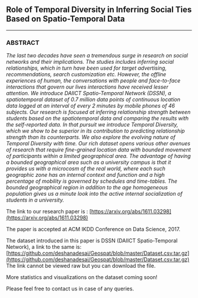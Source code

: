 ## Role of Temporal Diversity in Inferring Social Ties Based on Spatio-Temporal Data
---

### ABSTRACT
*The last two decades have seen a tremendous surge in research on social networks and their implications. The studies includes inferring social relationships, which in turn have been used for target advertising, recommendations, search customization etc. However, the offline experiences of human, the conversations with people and face-to-face interactions that govern our lives interactions have received lesser attention. We introduce DAIICT Spatio-Temporal Network (DSSN), a spatiotemporal dataset of 0.7 million data points of continuous location data logged at an interval of every 2 minutes by mobile phones of 46 subjects. Our research is focused at inferring relationship strength between students based on the spatiotemporal data and comparing the results with the self-reported data. In that pursuit we  introduce Temporal Diversity, which we show to be superior in its contribution to predicting relationship strength than its counterparts. We also explore the evolving nature of Temporal Diversity with time. Our rich dataset opens various other avenues of research that require fine-grained location data with bounded movement of participants within a limited geographical area. The advantage of having a bounded geographical area such as a university campus is that it provides us with a microcosm of the real world, where each such geographic zone has an internal context and function and a high percentage of mobility is governed by schedules and time-tables. The bounded geographical region in addition to the age homogeneous population gives us a minute look into the active internal socialization of students in a university.*

The link to our research paper is : [https://arxiv.org/abs/1611.03298](https://arxiv.org/abs/1611.03298)

The paper is accepted at ACM IKDD Conference on Data Science, 2017.

The dataset introduced in this paper is DSSN (DAIICT Spatio-Temporal Network), a link to the same is: [https://github.com/deshanadesai/Geospat/blob/master/Dataset.csv.tar.gz](https://github.com/deshanadesai/Geospat/blob/master/Dataset.csv.tar.gz)
The link cannot be viewed raw but you can download the file.

More statistics and visualizations on the dataset coming soon!

Please feel free to contact us in case of any queries.
